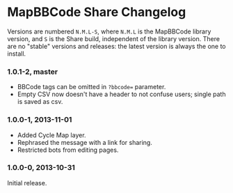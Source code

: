 # MapBBCode Share Changelog

Versions are numbered `N.M.L-S`, where `N.M.L` is the MapBBCode library version, and `S` is the Share build, independent of the library version. There are no "stable" versions and releases: the latest version is always the one to install.

### 1.0.1-2, master

* BBCode tags can be omitted in `?bbcode=` parameter.
* Empty CSV now doesn't have a header to not confuse users; single path is saved as csv.

### 1.0.0-1, 2013-11-01

* Added Cycle Map layer.
* Rephrased the message with a link for sharing.
* Restricted bots from editing pages.

### 1.0.0-0, 2013-10-31

Initial release.
